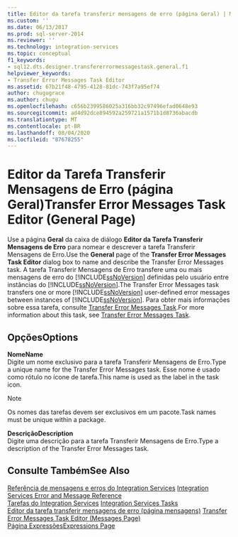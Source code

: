 ```yaml
---
title: Editor da tarefa transferir mensagens de erro (página Geral) | Microsoft Docs
ms.custom: ''
ms.date: 06/13/2017
ms.prod: sql-server-2014
ms.reviewer: ''
ms.technology: integration-services
ms.topic: conceptual
f1_keywords:
- sql12.dts.designer.transfererrormessagestask.general.f1
helpviewer_keywords:
- Transfer Error Messages Task Editor
ms.assetid: 67b21f48-4795-4128-81dc-743f7a95ef74
author: chugugrace
ms.author: chugu
ms.openlocfilehash: c656b2399586025a316bb32c97496efad0648e93
ms.sourcegitcommit: ad4d92dce894592a259721a1571b1d8736abacdb
ms.translationtype: MT
ms.contentlocale: pt-BR
ms.lasthandoff: 08/04/2020
ms.locfileid: "87678255"
---
```

# <a name="transfer-error-messages-task-editor-general-page"></a><span data-ttu-id="5a8b5-102">Editor da Tarefa Transferir Mensagens de Erro (página Geral)</span><span class="sxs-lookup"><span data-stu-id="5a8b5-102">Transfer Error Messages Task Editor (General Page)</span></span>
  <span data-ttu-id="5a8b5-103">Use a página **Geral** da caixa de diálogo **Editor da Tarefa Transferir Mensagens de Erro** para nomear e descrever a tarefa Transferir Mensagens de Erro.</span><span class="sxs-lookup"><span data-stu-id="5a8b5-103">Use the **General** page of the **Transfer Error Messages Task Editor** dialog box to name and describe the Transfer Error Messages task.</span></span> <span data-ttu-id="5a8b5-104">A tarefa Transferir Mensagens de Erro transfere uma ou mais mensagens de erro do [!INCLUDE[ssNoVersion](../includes/ssnoversion-md.md)] definidas pelo usuário entre instâncias do [!INCLUDE[ssNoVersion](../includes/ssnoversion-md.md)].</span><span class="sxs-lookup"><span data-stu-id="5a8b5-104">The Transfer Error Messages task transfers one or more [!INCLUDE[ssNoVersion](../includes/ssnoversion-md.md)] user-defined error messages between instances of [!INCLUDE[ssNoVersion](../includes/ssnoversion-md.md)].</span></span> <span data-ttu-id="5a8b5-105">Para obter mais informações sobre essa tarefa, consulte [Transfer Error Messages Task](control-flow/transfer-error-messages-task.md).</span><span class="sxs-lookup"><span data-stu-id="5a8b5-105">For more information about this task, see [Transfer Error Messages Task](control-flow/transfer-error-messages-task.md).</span></span>  
  
## <a name="options"></a><span data-ttu-id="5a8b5-106">Opções</span><span class="sxs-lookup"><span data-stu-id="5a8b5-106">Options</span></span>  
 <span data-ttu-id="5a8b5-107">**Nome**</span><span class="sxs-lookup"><span data-stu-id="5a8b5-107">**Name**</span></span>  
 <span data-ttu-id="5a8b5-108">Digite um nome exclusivo para a tarefa Transferir Mensagens de Erro.</span><span class="sxs-lookup"><span data-stu-id="5a8b5-108">Type a unique name for the Transfer Error Messages task.</span></span> <span data-ttu-id="5a8b5-109">Esse nome é usado como rótulo no ícone de tarefa.</span><span class="sxs-lookup"><span data-stu-id="5a8b5-109">This name is used as the label in the task icon.</span></span>  
  
> [!NOTE]  
>  <span data-ttu-id="5a8b5-110">Os nomes das tarefas devem ser exclusivos em um pacote.</span><span class="sxs-lookup"><span data-stu-id="5a8b5-110">Task names must be unique within a package.</span></span>  
  
 <span data-ttu-id="5a8b5-111">**Descrição**</span><span class="sxs-lookup"><span data-stu-id="5a8b5-111">**Description**</span></span>  
 <span data-ttu-id="5a8b5-112">Digite uma descrição para a tarefa Transferir Mensagens de Erro.</span><span class="sxs-lookup"><span data-stu-id="5a8b5-112">Type a description of the Transfer Error Messages task.</span></span>  
  
## <a name="see-also"></a><span data-ttu-id="5a8b5-113">Consulte Também</span><span class="sxs-lookup"><span data-stu-id="5a8b5-113">See Also</span></span>  
 <span data-ttu-id="5a8b5-114">[Referência de mensagens e erros do Integration Services](../../2014/integration-services/integration-services-error-and-message-reference.md) </span><span class="sxs-lookup"><span data-stu-id="5a8b5-114">[Integration Services Error and Message Reference](../../2014/integration-services/integration-services-error-and-message-reference.md) </span></span>  
 <span data-ttu-id="5a8b5-115">[Tarefas do Integration Services](control-flow/integration-services-tasks.md) </span><span class="sxs-lookup"><span data-stu-id="5a8b5-115">[Integration Services Tasks](control-flow/integration-services-tasks.md) </span></span>  
 <span data-ttu-id="5a8b5-116">[Editor da tarefa transferir mensagens de erro &#40;página mensagens&#41;](../../2014/integration-services/transfer-error-messages-task-editor-messages-page.md) </span><span class="sxs-lookup"><span data-stu-id="5a8b5-116">[Transfer Error Messages Task Editor &#40;Messages Page&#41;](../../2014/integration-services/transfer-error-messages-task-editor-messages-page.md) </span></span>  
 [<span data-ttu-id="5a8b5-117">Página Expressões</span><span class="sxs-lookup"><span data-stu-id="5a8b5-117">Expressions Page</span></span>](expressions/expressions-page.md)  
  
  
